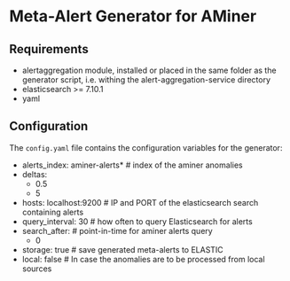 # Meta-Alert Generator for AMiner

## Requirements

* alertaggregation module, installed or placed in the same folder as the generator script, i.e. withing the alert-aggregation-service directory
* elasticsearch >= 7.10.1
* yaml

## Configuration

The `config.yaml` file contains the configuration variables for the generator:

- alerts_index: aminer-alerts* # index of the aminer anomalies
- deltas:
    - 0.5
    - 5
- hosts: localhost:9200 # IP and PORT of the elasticsearch search containing alerts
- query_interval: 30 # how often to query Elasticsearch for alerts
- search_after: # point-in-time for aminer alerts query
    - 0
- storage: true # save generated meta-alerts to ELASTIC
- local: false # In case the anomalies are to be processed from local sources
